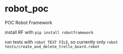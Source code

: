 # robot_poc
POC Robot Framework

install RF with `pip install robotframework`

run tests with `robot TEST FILE`, so currently only `robot tests/create_and_delete_trello_board.robot`